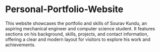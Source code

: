 # Personal-Portfolio-Website
This website showcases the portfolio and skills of Sourav Kundu, an aspiring mechanical engineer and computer science student. It features sections on his background, skills, projects, and contact information, offering a clear and modern layout for visitors to explore his work and achievements.
